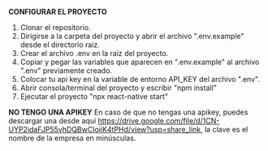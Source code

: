 **CONFIGURAR EL PROYECTO**
1. Clonar el repositorio.
2. Dirigirse a la carpeta del proyecto y abrir el archivo ".env.example" desde el directorio raiz.
3. Crear el archivo .env en la raíz del proyecto.
4. Copiar y pegar las variables que aparecen en ".env.example" al archivo ".env" previamente creado.
5. Colocar tu api key en la variable de entorno API_KEY del archivo ".env".
6. Abrir consola/terminal del proyecto y escribir "npm install"
7. Ejecutar el proyecto "npx react-native start"

**NO TENGO UNA APIKEY**
En caso de que no tengas una apikey, puedes descargar una desde aquí https://drive.google.com/file/d/1CN-UYP2idaFJP55vhDQBwCIoijK4tPHd/view?usp=share_link, la clave es el nombre de la empresa en minúsculas.
